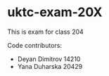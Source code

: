 # uktc-exam-20X

This is exam for class 204

Code contributors:
- Deyan Dimitrov 14210
- Yana Duharska 20429
